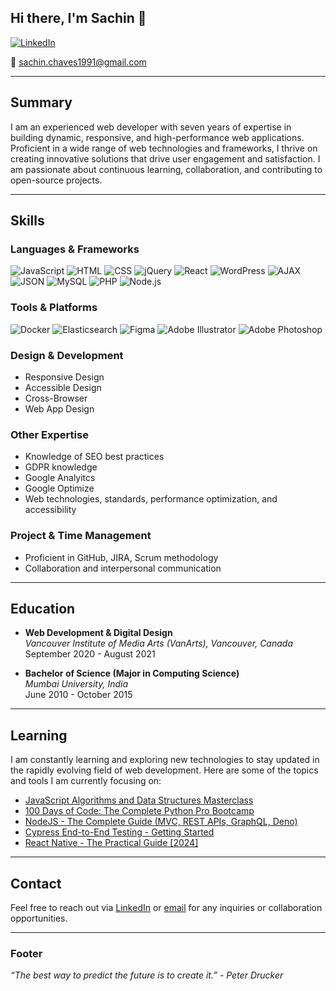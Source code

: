## Hi there, I'm Sachin 👋

[![LinkedIn](https://img.shields.io/badge/LinkedIn-Profile-blue)](https://www.linkedin.com/in/sachin-c-33819510a/)

📧 sachin.chaves1991@gmail.com

---

## Summary

I am an experienced web developer with seven years of expertise in building dynamic, responsive, and high-performance web applications. Proficient in a wide range of web technologies and frameworks, I thrive on creating innovative solutions that drive user engagement and satisfaction. I am passionate about continuous learning, collaboration, and contributing to open-source projects.

---

## Skills

### Languages & Frameworks
![JavaScript](https://img.shields.io/badge/JavaScript-F7DF1E?logo=javascript&logoColor=black)
![HTML](https://img.shields.io/badge/HTML5-E34F26?logo=html5&logoColor=white)
![CSS](https://img.shields.io/badge/CSS3-1572B6?logo=css3&logoColor=white)
![jQuery](https://img.shields.io/badge/jQuery-0769AD?logo=jquery&logoColor=white)
![React](https://img.shields.io/badge/React-61DAFB?logo=react&logoColor=black)
![WordPress](https://img.shields.io/badge/WordPress-21759B?logo=wordpress&logoColor=white)
![AJAX](https://img.shields.io/badge/AJAX-005C97?logo=ajax&logoColor=white)
![JSON](https://img.shields.io/badge/JSON-000000?logo=json&logoColor=white)
![MySQL](https://img.shields.io/badge/MySQL-4479A1?logo=mysql&logoColor=white)
![PHP](https://img.shields.io/badge/PHP-777BB4?logo=php&logoColor=white)
![Node.js](https://img.shields.io/badge/Node.js-339933?logo=nodedotjs&logoColor=white)

### Tools & Platforms
![Docker](https://img.shields.io/badge/Docker-2496ED?logo=docker&logoColor=white)
![Elasticsearch](https://img.shields.io/badge/Elasticsearch-005571?logo=elasticsearch&logoColor=white)
![Figma](https://img.shields.io/badge/Figma-F24E1E?logo=figma&logoColor=white)
![Adobe Illustrator](https://img.shields.io/badge/Adobe%20Illustrator-FF9A00?logo=adobeillustrator&logoColor=white)
![Adobe Photoshop](https://img.shields.io/badge/Adobe%20Photoshop-31A8FF?logo=adobephotoshop&logoColor=white)

### Design & Development
- Responsive Design
- Accessible Design
- Cross-Browser
- Web App Design

### Other Expertise
- Knowledge of SEO best practices
- GDPR knowledge
- Google Analyitcs
- Google Optimize
- Web technologies, standards, performance optimization, and accessibility

### Project & Time Management
- Proficient in GitHub, JIRA, Scrum methodology
- Collaboration and interpersonal communication

---

## Education

- **Web Development & Digital Design**  
  *Vancouver Institute of Media Arts (VanArts), Vancouver, Canada*  
  September 2020 - August 2021

- **Bachelor of Science (Major in Computing Science)**  
  *Mumbai University, India*  
  June 2010 - October 2015

---


## Learning

I am constantly learning and exploring new technologies to stay updated in the rapidly evolving field of web development. Here are some of the topics and tools I am currently focusing on:

- [JavaScript Algorithms and Data Structures Masterclass](https://www.udemy.com/share/101XY23@r5KC7fWolRRz6GZdoMyZksIM10tJphN5N4C5lmaqTxr3X7PJiowW_pCUYGsksUVN/)
- [100 Days of Code: The Complete Python Pro Bootcamp](https://www.udemy.com/share/103J8C3@u4PvOpMdiaJcF0mtjUeOhGfIVn8E4BySP-HxU1HVAAHPRX6_U5hTpZ2TYljJUel2/)
- [NodeJS - The Complete Guide (MVC, REST APIs, GraphQL, Deno)](https://www.udemy.com/share/101r4c3@uw2FAelQ6s9JKsLd23edBtTAGucIZR2PaL_1Ww4BP9tMoAzoMcetM_26b4IXwGBe/)
- [Cypress End-to-End Testing - Getting Started](https://www.udemy.com/share/1088P23@DnVoPBwEKtKgMgyuzisCJVTGZ9aT-6kXBhE4DBOi6AhN2vwrWDaFQv5txW9PQCNZ/)
- [React Native - The Practical Guide [2024]](https://www.udemy.com/share/101WwK3@0EZljp7lVlrIu9dNqxOnl3tu9cW65iRInNpcqNH9RiGiU8n2xlYfBpielDo02siT/)

---

## Contact

Feel free to reach out via [LinkedIn](linkedin.com/in/sachin-c-33819510a/) or [email](mailto:sachin.chaves1991@gmail.com) for any inquiries or collaboration opportunities.

---

### Footer

*“The best way to predict the future is to create it.” - Peter Drucker*

<!--
**sachinchaves/sachinchaves** is a ✨ _special_ ✨ repository because its `README.md` (this file) appears on your GitHub profile.

Here are some ideas to get you started:

- 🔭 I’m currently working on ...
- 🌱 I’m currently learning ...
- 👯 I’m looking to collaborate on ...
- 🤔 I’m looking for help with ...
- 💬 Ask me about ...
- 📫 How to reach me: ...
- 😄 Pronouns: ...
- ⚡ Fun fact: ...
-->
